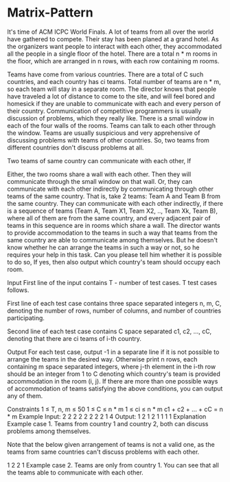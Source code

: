 # Matrix-Pattern
It's time of ACM ICPC World Finals. A lot of teams from all over the world have gathered to compete. Their stay has been planed at a grand hotel. As the organizers want people to interact with each other, they accommodated all the people in a single floor of the hotel. There are a total n * m rooms in the floor, which are arranged in n rows, with each row containing m rooms.

Teams have come from various countries. There are a total of C such countries, and each country has ci teams. Total number of teams are n * m, so each team will stay in a separate room. The director knows that people have traveled a lot of distance to come to the site, and will feel bored and homesick if they are unable to communicate with each and every person of their country. Communication of competitive programmers is usually discussion of problems, which they really like. There is a small window in each of the four walls of the rooms. Teams can talk to each other through the window. Teams are usually suspicious and very apprehensive of discussing problems with teams of other countries. So, two teams from different countries don't discuss problems at all.

Two teams of same country can communicate with each other, If

Either, the two rooms share a wall with each other. Then they will communicate through the small window on that wall.
Or, they can communicate with each other indirectly by communicating through other teams of the same country. That is, take 2 teams: Team A and Team B from the same country. They can communicate with each other indirectly, if there is a sequence of teams (Team A, Team X1, Team X2, .., Team Xk, Team B), where all of them are from the same country, and every adjacent pair of teams in this sequence are in rooms which share a wall.
The director wants to provide accommodation to the teams in such a way that teams from the same country are able to communicate among themselves. But he doesn't know whether he can arrange the teams in such a way or not, so he requires your help in this task. Can you please tell him whether it is possible to do so, If yes, then also output which country's team should occupy each room.

Input
First line of the input contains T - number of test cases. T test cases follows.

First line of each test case contains three space separated integers n, m, C, denoting the number of rows, number of columns, and number of countries participating.

Second line of each test case contains C space separated c1, c2, ..., cC, denoting that there are ci teams of i-th country.

Output
For each test case, output -1 in a separate line if it is not possible to arrange the teams in the desired way. Otherwise print n rows, each containing m space separated integers, where j-th element in the i-th row should be an integer from 1 to C denoting which country's team is provided accommodation in the room (i, j). If there are more than one possible ways of accommodation of teams satisfying the above conditions, you can output any of them.

Constraints
1 ≤ T, n, m ≤ 50
1 ≤ C ≤ n * m
1 ≤ ci ≤ n * m
c1 + c2 + ... + cC = n * m
Example
Input:
2
2 2 2
2 2
2 2 1
4
Output:
1 2
1 2
1 1
1 1
Explanation
Example case 1. Teams from country 1 and country 2, both can discuss problems among themselves.

Note that the below given arrangement of teams is not a valid one, as the teams from same countries can't discuss problems with each other.

1 2
2 1
Example case 2. Teams are only from country 1. You can see that all the teams able to communicate with each other.

